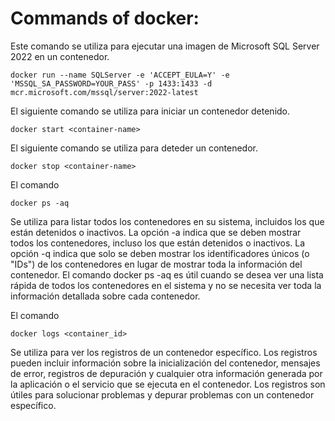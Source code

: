 # Commands of docker:
Este comando se utiliza para ejecutar una imagen de Microsoft SQL Server 2022 en un contenedor.
```
docker run --name SQLServer -e 'ACCEPT_EULA=Y' -e 'MSSQL_SA_PASSWORD=YOUR_PASS' -p 1433:1433 -d mcr.microsoft.com/mssql/server:2022-latest
```
El siguiente comando se utiliza para iniciar un contenedor detenido.
```
docker start <container-name>
```
El siguiente comando se utiliza para deteder un contenedor.
```
docker stop <container-name>
```
El comando 
```
docker ps -aq 
```
Se utiliza para listar todos los contenedores en su sistema, incluidos los que están detenidos o inactivos.
La opción -a indica que se deben mostrar todos los contenedores, incluso los que están detenidos o inactivos.
La opción -q indica que solo se deben mostrar los identificadores únicos (o "IDs") de los contenedores en lugar de mostrar toda la información del contenedor.
El comando docker ps -aq es útil cuando se desea ver una lista rápida de todos los contenedores en el sistema y no se necesita ver toda la información detallada sobre cada contenedor.

El comando
```
docker logs <container_id>
```
Se utiliza para ver los registros de un contenedor específico.
Los registros pueden incluir información sobre la inicialización del contenedor, mensajes de error, registros de depuración y cualquier otra información generada por la aplicación o el servicio que se ejecuta en el contenedor. Los registros son útiles para solucionar problemas y depurar problemas con un contenedor específico.